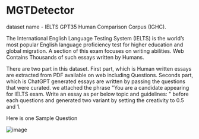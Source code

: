 # MGTDetector

 dataset name - IELTS GPT35 Human Comparison Corpus (IGHC). 
 
 The International English Language Testing System (IELTS) is the world’s most popular English language proficiency test for higher education and global migration. A section of this exam focuses on writing abilities. Web Contains Thousands of such essays written by Humans.
 
 There are two part in this dataset.
 First part, which is Human written essays are extracted from PDF available on web including Questions.
 Seconds part, which is ChatGPT generated essays are written by passing the questions that were curated. we attached the phrase "You are a candidate appearing for IELTS exam. Write an essay as per below topic and guidelines: " before each questions and generated two variant by setting the creativity to 0.5 and 1. 
 
 Here is one Sample Question 
 
 
![image](https://user-images.githubusercontent.com/16775911/226110458-de8b8736-1dc8-4b5f-bef9-567fb1456e75.png)
